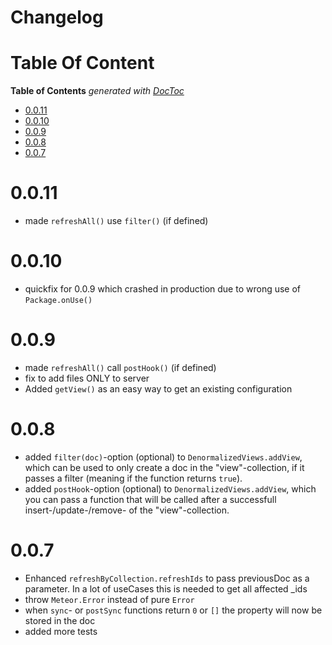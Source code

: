 # Changelog

# Table Of Content

<!-- START doctoc generated TOC please keep comment here to allow auto update -->
<!-- DON'T EDIT THIS SECTION, INSTEAD RE-RUN doctoc TO UPDATE -->
**Table of Contents**  *generated with [DocToc](https://github.com/thlorenz/doctoc)*

- [0.0.11](#0011)
- [0.0.10](#0010)
- [0.0.9](#009)
- [0.0.8](#008)
- [0.0.7](#007)

<!-- END doctoc generated TOC please keep comment here to allow auto update -->

# 0.0.11
 * made `refreshAll()` use `filter()` (if defined)

# 0.0.10
  * quickfix for 0.0.9 which crashed in production due to wrong use of `Package.onUse()`

# 0.0.9
  * made `refreshAll()` call `postHook()` (if defined)
  * fix to add files ONLY to server
  * Added `getView()` as an easy way to get an existing configuration

# 0.0.8
  * added `filter(doc)`-option (optional) to `DenormalizedViews.addView`, which can be used to only create a doc in the "view"-collection, if it passes a filter (meaning if the function returns `true`).
  * added `postHook`-option (optional) to `DenormalizedViews.addView`, which you can pass a function that will be called after a successfull insert-/update-/remove- of the "view"-collection.

# 0.0.7
  * Enhanced ``refreshByCollection.refreshIds`` to pass previousDoc as a parameter. In a lot of useCases this is needed to get all affected _ids
  * throw ``Meteor.Error`` instead of pure ``Error``
  * when ``sync``- or ``postSync`` functions return ``0`` or ``[]`` the property will now be stored in the doc
  * added more tests
